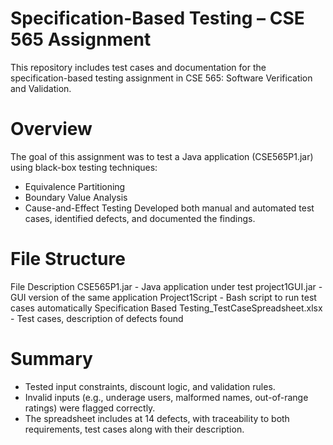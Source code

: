# Specification-Based Testing – CSE 565 Assignment

This repository includes test cases and documentation for the specification-based testing assignment in CSE 565: Software Verification and Validation.

# Overview

The goal of this assignment was to test a Java application (CSE565P1.jar) using black-box testing techniques:

- Equivalence Partitioning
- Boundary Value Analysis
- Cause-and-Effect Testing
Developed both manual and automated test cases, identified defects, and documented the findings.

# File Structure

File	Description
CSE565P1.jar	- Java application under test
project1GUI.jar	- GUI version of the same application
Project1Script	- Bash script to run test cases automatically
Specification Based Testing_TestCaseSpreadsheet.xlsx	- Test cases, description of defects found


# Summary

- Tested input constraints, discount logic, and validation rules.
- Invalid inputs (e.g., underage users, malformed names, out-of-range ratings) were flagged correctly.
- The spreadsheet includes at 14 defects, with traceability to both requirements, test cases along with their description.
